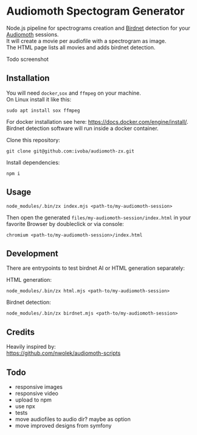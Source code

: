 # Audiomoth Spectogram Generator

Node.js pipeline for spectrograms creation and [Birdnet](https://github.com/kahst/BirdNET) detection for your [Audiomoth](https://www.openacousticdevices.info/audiomoth) sessions.  
It will create a movie per audiofile with a spectrogram as image.  
The HTML page lists all movies and adds birdnet detection.

Todo screenshot

## Installation

You will need `docker`,`sox` and `ffmpeg` on your machine.  
On Linux install it like this:

    sudo apt install sox ffmpeg

For docker installation see here: https://docs.docker.com/engine/install/.  
Birdnet detection software will run inside a docker container.

Clone this repository:

    git clone git@github.com:ivoba/audiomoth-zx.git

Install dependencies:

    npm i

## Usage

    node_modules/.bin/zx index.mjs <path-to/my-audiomoth-session>

Then open the generated `files/my-audiomoth-session/index.html` in your favorite Browser by doubleclick or via console:

    chromium <path-to/my-audiomoth-session>/index.html

## Development

There are entrypoints to test birdnet AI or HTML generation separately:

HTML generation:

    node_modules/.bin/zx html.mjs <path-to/my-audiomoth-session>

Birdnet detection:

    node_modules/.bin/zx birdnet.mjs <path-to/my-audiomoth-session>

## Credits
Heavily inspired by:  
https://github.com/nwolek/audiomoth-scripts

## Todo

- responsive images
- responsive video
- upload to npm
- use npx
- tests
- move audiofiles to audio dir? maybe as option
- move improved designs from symfony
